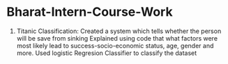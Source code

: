 # Bharat-Intern-Course-Work
1) Titanic Classification:
Created a system which tells whether the person will be
save from sinking
Explained using code that what factors were most likely lead to success-socio-economic status, age, gender and more.
Used logistic Regresion Classifier to classify the dataset
